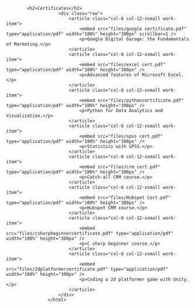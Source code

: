 <html>
	
			<h2>Certificates</h2>
						<div class="row">
							<article class="col-6 col-12-xsmall work-item">
								<embed src="files/google certificate.pdf" type="application/pdf" width="100%" height="300px" scrollbar=1 />
								<p>Google Digital Garage: the Fundamentals of Marketing.</p>
							</article>
							<article class="col-6 col-12-xsmall work-item">
								<embed src="files/excel cert.pdf" type="application/pdf" width="100%" height="300px" />
								<p>Advanced features of Microsoft Excel.</p>
							</article>
							<article class="col-6 col-12-xsmall work-item">
								<embed src="files/pythoncertificate.pdf" type="application/pdf" width="100%" height="300px" />
								<p>Python for Data Analytics and Visualization.</p>
							</article>
							<article class="col-6 col-12-xsmall work-item">
								<embed src="files/spss cert.pdf" type="application/pdf" width="100%" height="300px" />
								<p>Statistics with SPSS.</p>
							</article>
							<article class="col-6 col-12-xsmall work-item">
								<embed src="files/crm cert.pdf" type="application/pdf" width="100%" height="300px" />
								<p>Catch-all CRM course.</p>
							</article>
							<article class="col-6 col-12-xsmall work-item">
								<embed src="files/Hubspot Cert.pdf" type="application/pdf" width="100%" height="300px" />
								<p>Hubspot CRM course.</p>
                            </article>
                            <article class="col-6 col-12-xsmall work-item">
								<embed src="files/csharpbeginnercertificate.pdf" type="application/pdf" width="100%" height="300px" />
                                <p>C sharp beginner course.</p>
							</article>
                            <article class="col-6 col-12-xsmall work-item">
								<embed src="files/2dplatformercertificate.pdf" type="application/pdf" width="100%" height="300px" />
                                <p>Coding a 2d platformer game with Unity.</p>
							</article>
						</div>
					</html>
